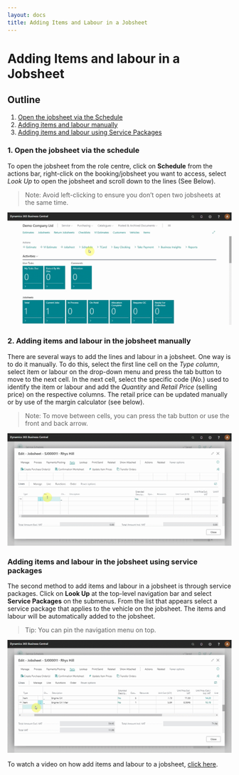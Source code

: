 ```yaml
---
layout: docs
title: Adding Items and Labour in a Jobsheet
---
```


# Adding Items and labour in a Jobsheet

## Outline

1. [Open the jobsheet via the Schedule](#open-the-jobsheet-via-the-schedule)
2. [Adding items and labour manually](#adding-items-and-labour-manually)
3. [Adding items and labour using Service Packages](#adding-items-and-labour-using-service-packages)

### 1. Open the jobsheet via the schedule
To open the jobsheet from the role centre, click on **Schedule** from the actions bar, right-click on the booking/jobsheet you want to access, select *Look Up* to open the jobsheet and scroll down to the lines (See Below).

> Note: Avoid left-clicking to ensure you don’t open  two jobsheets at the same time.

![](media/garagehive-add-items-and-labour-to-a-jobsheet1.gif)

### 2. Adding items and labour in the jobsheet manually
There are several ways to add the lines and labour in a jobsheet. One way is to do it manually. To do this, select the first line cell on the *Type column*, select item or labour on the drop-down menu and press the tab button to move to the next cell. In the next cell, select the specific code (*No.*) used to identify the item or labour and add the *Quantity* and *Retail Price* (selling price) on the respective columns. The retail price can be updated manually or by use of the margin calculator (see below).

> Note: To move between cells, you can press the tab button or use the front and back arrow. 


![](media/garagehive-add-items-and-labour-to-a-jobsheet2.gif)

### Adding items and labour in the jobsheet using service packages
The second method to add items and labour in a jobsheet is through service packages. Click on **Look Up** at the top-level navigation bar and select **Service Packages** on the submenus. From the list that appears select a service package that applies to the vehicle on the jobsheet. The items and labour will be automatically added to the jobsheet.

> Tip: You can pin the navigation menu on top.

![](media/garagehive-add-items-and-labour-to-a-jobsheet3.gif)

To watch a video on how add items and labour to a jobsheet, [click here](https://www.youtube.com/watch?v=ABnKqYB4f3A).